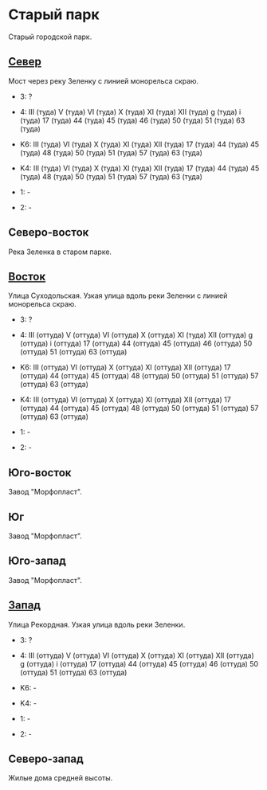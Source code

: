 # Старый парк

Старый городской парк.

## [Север](./10510094.md)

Мост через реку Зеленку с линией монорельса скраю.

* 3:    ?
* 4:    III (туда)  V (туда)    VI (туда)   X (туда)    XI (туда)
        XII (туда)  g (туда)    i (туда)
        17 (туда)   44 (туда)   45 (туда)   46 (туда)   50 (туда)
        51 (туда)   63 (туда)

* K6:   III (туда)  VI (туда)   X (туда)    XI (туда)   XII (туда)
        17 (туда)   44 (туда)   45 (туда)   48 (туда)   50 (туда)   51 (туда)   57 (туда)   63 (туда)
* K4:   III (туда)  VI (туда)   X (туда)    XI (туда)   XII (туда)
        17 (туда)   44 (туда)   45 (туда)   48 (туда)   50 (туда)   51 (туда)   57 (туда)   63 (туда)
* 1:    -
* 2:    -

## Северо-восток

Река Зеленка в старом парке.

## [Восток](./10515095.md)

Улица Суходольская.
Узкая улица вдоль реки Зеленки с линией монорельса скраю.

* 3:    ?
* 4:    III (оттуда)    V (оттуда)  VI (оттуда) X (оттуда)  XI (туда)
        XII (оттуда)    g (оттуда)  i (оттуда)
        17 (оттуда) 44 (оттуда) 45 (оттуда) 46 (оттуда) 50 (оттуда)
        51 (оттуда) 63 (оттуда)

* K6:   III (оттуда)    VI (оттуда) X (оттуда)  XI (оттуда) XII (оттуда)
        17 (оттуда) 44 (оттуда) 45 (оттуда) 48 (оттуда) 50 (оттуда) 51 (оттуда) 57 (оттуда) 63 (оттуда)
* K4:   III (оттуда)    VI (оттуда) X (оттуда)  XI (оттуда) XII (оттуда)
        17 (оттуда) 44 (оттуда) 45 (оттуда) 48 (оттуда) 50 (оттуда) 51 (оттуда) 57 (оттуда) 63 (оттуда)
* 1:    -
* 2:    -

## Юго-восток

Завод "Морфопласт".

## Юг

Завод "Морфопласт".

## Юго-запад

Завод "Морфопласт".

## [Запад](./10500095.md)

Улица Рекордная.
Узкая улица вдоль реки Зеленки.

* 3:    ?
* 4:    III (оттуда)    V (оттуда)      VI (оттуда)     X (оттуда)      XI (оттуда)
        XII (оттуда)    g (оттуда)  i (оттуда)
        17 (оттуда) 44 (оттуда) 45 (оттуда) 46 (оттуда) 50 (оттуда)
        51 (оттуда) 63 (оттуда)

* K6:   -
* K4:   -
* 1:    -
* 2:    -

## Северо-запад

Жилые дома средней высоты.
